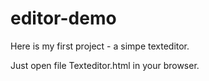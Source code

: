 # editor-demo
Here is my first project - a simpe texteditor.

Just open file Texteditor.html in your browser.
